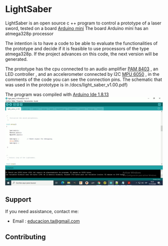 LightSaber
====
LightSaber is an open source c ++ program to control a prototype of a laser sword, tested on a board [Arduino mini](https://store.arduino.cc/usa/arduino-nano)
The board Arduino mini has an atmega328p processor

The intention is to have a code to be able to evaluate the functionalities of the prototype and decide if it is feasible to use processors of the type atmega328p. If the project advances on this code, the next version will be generated.

The prototype has the cpu connected to an audio amplifier [PAM 8403](https://www.amazon.es/HER-PAM8403-Mini-Amplificador-Digital/dp/B073HFGZQC/ref=sr_1_4?dchild=1&keywords=amplificador+pam8403&qid=1602953847&sr=8-4) ,
 an LED controller , and an accelerometer connected by I2C [MPU 6050](https://www.ebay.com/c/27003531553?norover=1&mkevt=1&mkrid=21551-220875-27835-0&mkcid=2&keyword=&crlp=435066188865_&MT_ID=&geo_id=&rlsatarget=dsa-19959388920&adpos=&device=c&loc=1000073&poi=&abcId=&cmpgn=1569302356&sitelnk=&gclid=EAIaIQobChMIzeTJ74y87AIVVgaRCh3-zg7qEAAYBCAAEgLMjfD_BwE) ,
 in the comments of the code you can see the connection pins. 
The schematic that was used in the prototype is in /docs/light_saber_v1.00.pdf)


The program was compiled with [Arduino Ide 1.8.13](https://www.arduino.cc/en/Main/software)
![](images/compilado.gif)

Support
-------

If you need assistance, contact me:

* Email      : educacion.ta@gmail.com


Contributing
------------
